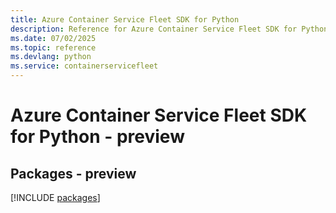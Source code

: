 ```yaml
---
title: Azure Container Service Fleet SDK for Python
description: Reference for Azure Container Service Fleet SDK for Python
ms.date: 07/02/2025
ms.topic: reference
ms.devlang: python
ms.service: containerservicefleet
---
```

# Azure Container Service Fleet SDK for Python - preview
## Packages - preview
[!INCLUDE [packages](container-service-fleet-index.md)]